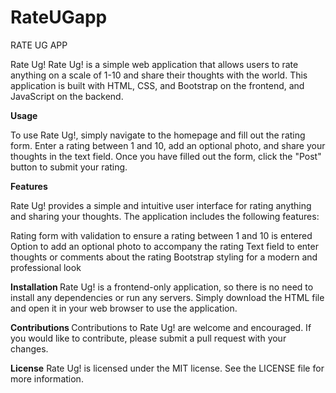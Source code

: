 # RateUGapp
RATE UG APP


Rate Ug!
Rate Ug! is a simple web application that allows users to rate anything on a scale of 1-10 and share their thoughts with the world. This application is built with HTML, CSS, and Bootstrap on the frontend, and JavaScript on the backend.

<b> Usage</b>

To use Rate Ug!, simply navigate to the homepage and fill out the rating form. Enter a rating between 1 and 10, add an optional photo, and share your thoughts in the text field. Once you have filled out the form, click the "Post" button to submit your rating.

<b> Features </b>

Rate Ug! provides a simple and intuitive user interface for rating anything and sharing your thoughts. The application includes the following features:

Rating form with validation to ensure a rating between 1 and 10 is entered
Option to add an optional photo to accompany the rating
Text field to enter thoughts or comments about the rating
Bootstrap styling for a modern and professional look

<b> Installation </b>
Rate Ug! is a frontend-only application, so there is no need to install any dependencies or run any servers. Simply download the HTML file and open it in your web browser to use the application.

<b> Contributions </b>
Contributions to Rate Ug! are welcome and encouraged. If you would like to contribute, please submit a pull request with your changes.

<b>License</b>
Rate Ug! is licensed under the MIT license. See the LICENSE file for more information.
